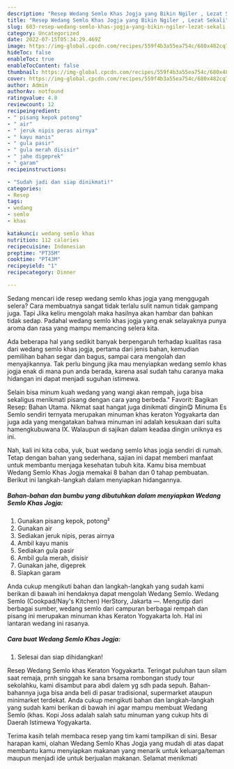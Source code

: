 ```yaml
---
description: "Resep Wedang Semlo Khas Jogja yang Bikin Ngiler , Lezat Sekali"
title: "Resep Wedang Semlo Khas Jogja yang Bikin Ngiler , Lezat Sekali"
slug: 603-resep-wedang-semlo-khas-jogja-yang-bikin-ngiler-lezat-sekali
category: Uncategorized
date: 2022-07-15T05:34:29.469Z
image: https://img-global.cpcdn.com/recipes/559f4b3a55ea754c/680x482cq70/wedang-semlo-khas-jogja-foto-resep-utama.jpg
hideToc: false
enableToc: true
enableTocContent: false
thumbnail: https://img-global.cpcdn.com/recipes/559f4b3a55ea754c/680x482cq70/wedang-semlo-khas-jogja-foto-resep-utama.jpg
cover: https://img-global.cpcdn.com/recipes/559f4b3a55ea754c/680x482cq70/wedang-semlo-khas-jogja-foto-resep-utama.jpg
author: Admin
authorAv: notfound
ratingvalue: 4.8
reviewcount: 12
recipeingredient:
- " pisang kepok potong"
- " air"
- " jeruk nipis peras airnya"
- " kayu manis"
- " gula pasir"
- " gula merah disisir"
- " jahe digeprek"
- " garam"
recipeinstructions:

- "Sudah jadi dan siap dinikmati!"
categories:
- Resep
tags:
- wedang
- semlo
- khas

katakunci: wedang semlo khas 
nutrition: 112 calories
recipecuisine: Indonesian
preptime: "PT35M"
cooktime: "PT43M"
recipeyield: "1"
recipecategory: Dinner

---
```



Sedang mencari ide resep wedang semlo khas jogja yang menggugah selera? Cara membuatnya sangat tidak terlalu sulit namun tidak gampang juga. Tapi Jika keliru mengolah maka hasilnya akan hambar dan bahkan tidak sedap. Padahal wedang semlo khas jogja yang enak selayaknya punya aroma dan rasa yang mampu memancing selera kita.


Ada beberapa hal yang sedikit banyak berpengaruh terhadap kualitas rasa dari wedang semlo khas jogja, pertama dari jenis bahan, kemudian pemilihan bahan segar dan bagus, sampai cara mengolah dan menyajikannya. Tak perlu bingung jika mau menyiapkan wedang semlo khas jogja enak di mana pun anda berada, karena asal sudah tahu caranya maka hidangan ini dapat menjadi suguhan istimewa.

Selain bisa minum kuah wedang yang wangi akan rempah, juga bisa sekaligus menikmati pisang dengan cara yang berbeda.&#34; Favorit: Bagikan Resep: Bahan Utama. Nikmat saat hangat juga dinikmati dingin😋 Minuma Es Semlo sendiri ternyata merupakan minuman khas keraton Yogyakarta dan juga ada yang mengatakan bahwa minuman ini adalah kesukaan dari sulta hamengkubuwana IX. Walaupun di sajikan dalam keadaa dingin uniknya es ini.


Nah, kali ini kita coba, yuk, buat wedang semlo khas jogja sendiri di rumah. Tetap dengan bahan yang sederhana, sajian ini dapat memberi manfaat untuk membantu menjaga kesehatan tubuh kita. Kamu bisa membuat Wedang Semlo Khas Jogja memakai 8 bahan dan 0 tahap pembuatan. Berikut ini langkah-langkah dalam menyiapkan hidangannya.

<!--inarticleads1-->

##### Bahan-bahan dan bumbu yang dibutuhkan dalam menyiapkan Wedang Semlo Khas Jogja:

1. Gunakan  pisang kepok, potong²
1. Gunakan  air
1. Sediakan  jeruk nipis, peras airnya
1. Ambil  kayu manis
1. Sediakan  gula pasir
1. Ambil  gula merah, disisir
1. Gunakan  jahe, digeprek
1. Siapkan  garam


Anda cukup mengikuti bahan dan langkah-langkah yang sudah kami berikan di bawah ini hendaknya dapat mengolah Wedang Semlo. Wedang Semlo (Cookpad/Nay&#39;s Kitchen) HerStory, Jakarta —. Mengutip dari berbagai sumber, wedang semlo dari campuran berbagai rempah dan pisang ini merupakan minuman khas Keraton Yogyakarta loh. Hal ini lantaran wedang ini rasanya. 

<!--inarticleads2-->

##### Cara buat Wedang Semlo Khas Jogja:


1. Selesai dan siap dihidangkan!

Resep Wedang Semlo khas Keraton Yogyakarta. Teringat puluhan taun silam saat remaja, prnh singgah ke sana brsama rombongan study tour sekolahku, kami disambut para abdi dalem yg sdh pada sepuh. Bahan-bahannya juga bisa anda beli di pasar tradisional, supermarket ataupun minimarket terdekat. Anda cukup mengikuti bahan dan langkah-langkah yang sudah kami berikan di bawah ini agar mampu membuat Wedang Semlo (khas. Kopi Joss adalah salah satu minuman yang cukup hits di Daerah Istimewa Yogyakarta. 

Terima kasih telah membaca resep yang tim kami tampilkan di sini. Besar harapan kami, olahan Wedang Semlo Khas Jogja yang mudah di atas dapat membantu kamu menyiapkan makanan yang menarik untuk keluarga/teman maupun menjadi ide untuk berjualan makanan. Selamat menikmati

